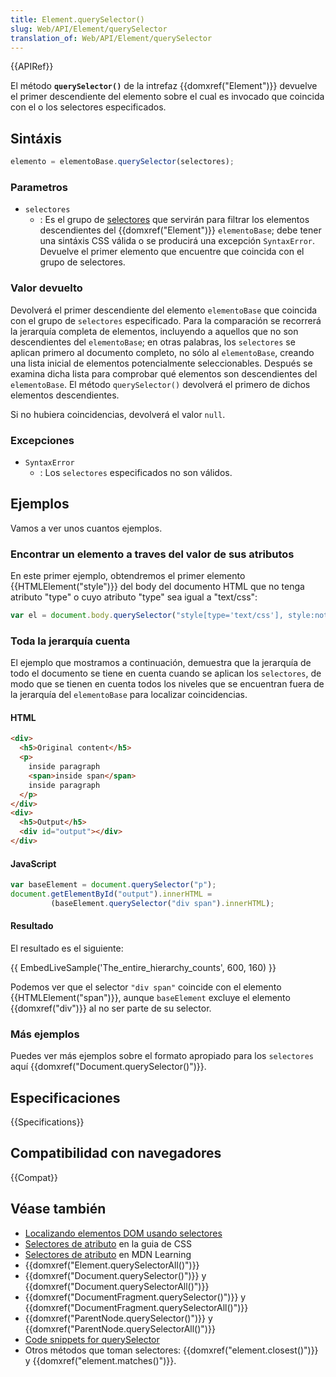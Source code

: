 ```yaml
---
title: Element.querySelector()
slug: Web/API/Element/querySelector
translation_of: Web/API/Element/querySelector
---
```


{{APIRef}}

El método **`querySelector()`** de la intrefaz {{domxref("Element")}} devuelve el primer descendiente del elemento sobre el cual es invocado que coincida con el o los selectores especificados.

## Sintáxis

```js
elemento = elementoBase.querySelector(selectores);
```

### Parametros

- `selectores`
  - : Es el grupo de [selectores](/es/docs/Web/Guide/CSS/Getting_Started/Selectors) que servirán para filtrar los elementos descendientes del {{domxref("Element")}} `elementoBase`; debe tener una sintáxis CSS válida o se producirá una excepción `SyntaxError`. Devuelve el primer elemento que encuentre que coincida con el grupo de selectores.

### Valor devuelto

Devolverá el primer descendiente del elemento `elementoBase` que coincida con el grupo de `selectores` especificado. Para la comparación se recorrerá la jerarquía completa de elementos, incluyendo a aquellos que no son descendientes del `elementoBase`; en otras palabras, los `selectores` se aplican primero al documento completo, no sólo al `elementoBase`, creando una lista inicial de elementos potencialmente seleccionables. Después se examina dicha lista para comprobar qué elementos son descendientes del `elementoBase`. El método `querySelector()` devolverá el primero de dichos elementos descendientes.

Si no hubiera coincidencias, devolverá el valor `null`.

### Excepciones

- `SyntaxError`
  - : Los `selectores` especificados no son válidos.

## Ejemplos

Vamos a ver unos cuantos ejemplos.

### Encontrar un elemento a traves del valor de sus atributos

En este primer ejemplo, obtendremos el primer elemento {{HTMLElement("style")}} del body del documento HTML que no tenga atributo "type" o cuyo atributo "type" sea igual a "text/css":

```js
var el = document.body.querySelector("style[type='text/css'], style:not([type])");
```

### Toda la jerarquía cuenta

El ejemplo que mostramos a continuación, demuestra que la jerarquía de todo el documento se tiene en cuenta cuando se aplican los `selectores`, de modo que se tienen en cuenta todos los niveles que se encuentran fuera de la jerarquía del `elementoBase` para localizar coincidencias.

#### HTML

```html
<div>
  <h5>Original content</h5>
  <p>
    inside paragraph
    <span>inside span</span>
    inside paragraph
  </p>
</div>
<div>
  <h5>Output</h5>
  <div id="output"></div>
</div>
```

#### JavaScript

```js
var baseElement = document.querySelector("p");
document.getElementById("output").innerHTML =
         (baseElement.querySelector("div span").innerHTML);
```

#### Resultado

El resultado es el siguiente:

{{ EmbedLiveSample('The_entire_hierarchy_counts', 600, 160) }}

Podemos ver que el selector `"div span"` coincide con el elemento {{HTMLElement("span")}}, aunque `baseElement` excluye el elemento {{domxref("div")}} al no ser parte de su selector.

### Más ejemplos

Puedes ver más ejemplos sobre el formato apropiado para los `selectores` aquí {{domxref("Document.querySelector()")}}.

## Especificaciones

{{Specifications}}

## Compatibilidad con navegadores

{{Compat}}

## Véase también

- [Localizando elementos DOM usando selectores](/es/docs/Referencia_DOM_de_Gecko/Localizando_elementos_DOM_usando_selectores)
- [Selectores de atributo](/es/docs/Web/CSS/Selectores_atributo) en la guia de CSS
- [Selectores de atributo](/es/docs/Learn/CSS/Building_blocks/Selectores_CSS/Selectores_de_atributos) en MDN Learning
- {{domxref("Element.querySelectorAll()")}}
- {{domxref("Document.querySelector()")}} y {{domxref("Document.querySelectorAll()")}}
- {{domxref("DocumentFragment.querySelector()")}} y {{domxref("DocumentFragment.querySelectorAll()")}}
- {{domxref("ParentNode.querySelector()")}} y {{domxref("ParentNode.querySelectorAll()")}}
- [Code snippets for querySelector](/es/docs/Code_snippets/QuerySelector)
- Otros métodos que toman selectores: {{domxref("element.closest()")}} y {{domxref("element.matches()")}}.
